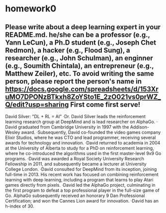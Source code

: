 
# homework0
Please write about a deep learning expert in your README.md.
he/she can be a professor (e.g., Yann LeCun), a Ph.D student (e.g., Joseph Chet Redmon), a hacker (e.g., Flood Sung), a researcher (e.g., John Schulman), an enginner (e.g., Soumith Chintala), an entrepreneur (e.g., Matthew Zeiler), etc.
To avoid writing the same person, please report the person's name in  
https://docs.google.com/spreadsheets/d/153XruMO7DPONzBTkxh8ZoYSto1E_2zO021vs0prWZ_Q/edit?usp=sharing
First come first serve!
-------
David Silver: "DL + RL = AI"
‧Dr. David Silver leads the reinforcement learning research group at DeepMind and is lead researcher on AlphaGo.
‧David graduated from Cambridge University in 1997 with the Addison-Wesley award. 
‧Subsequently, David co-founded the video games company Elixir Studios, where he was CTO and lead programmer, receiving several awards for technology and innovation.
‧David returned to academia in 2004 at the University of Alberta to study for a PhD on reinforcement learning, where he co-introduced the algorithms used in the first master-level 9x9 Go programs.
‧David was awarded a Royal Society University Research Fellowship in 2011, and subsequently became a lecturer at University College London. 
‧David consulted for DeepMind from its inception, joining full-time in 2013. His recent work has focused on combining reinforcement learning with deep learning, including a program that learns to play Atari games directly from pixels. 
‧David led the AlphaGo project, culminating in the first program to defeat a top professional player in the full-size game of Go. AlphaGo subsequently received an honorary 9 Dan Professional Certification; and won the Cannes Lion award for innovation.
‧David has an h-index of 30.
